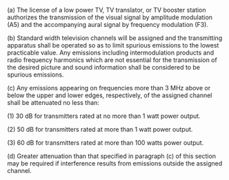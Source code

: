 (a) The license of a low power TV, TV translator, or TV booster station authorizes the transmission of the visual signal by amplitude modulation (A5) and the accompanying aural signal by frequency modulation (F3).

(b) Standard width television channels will be assigned and the transmitting apparatus shall be operated so as to limit spurious emissions to the lowest practicable value. Any emissions including intermodulation products and radio frequency harmonics which are not essential for the transmission of the desired picture and sound information shall be considered to be spurious emissions.

(c) Any emissions appearing on frequencies more than 3 MHz above or below the upper and lower edges, respectively, of the assigned channel shall be attenuated no less than:

(1) 30 dB for transmitters rated at no more than 1 watt power output.

(2) 50 dB for transmitters rated at more than 1 watt power output.

(3) 60 dB for transmitters rated at more than 100 watts power output.

(d) Greater attenuation than that specified in paragraph (c) of this section may be required if interference results from emissions outside the assigned channel.

